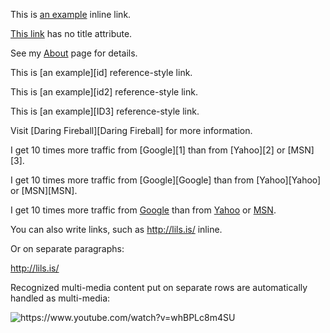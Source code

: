 ﻿This is [an example](http://example.com/ "Title") inline link\.

[This link](http://example.net/) has no title attribute\.

See my [About](/about/) page for details\.

This is [an example][id] reference\-style link\.

This is [an example][id2] reference\-style link\.

This is [an example][ID3] reference\-style link\.

Visit [Daring Fireball][Daring Fireball] for more information\.

I get 10 times more traffic from [Google][1] than from [Yahoo][2] or [MSN][3]\.

I get 10 times more traffic from [Google][Google] than from [Yahoo][Yahoo] or [MSN][MSN]\.

I get 10 times more traffic from [Google](http://google.com/ "Google") than from [Yahoo](http://search.yahoo.com/ "Yahoo Search") or [MSN](http://search.msn.com/ "MSN Search")\.

You can also write links, such as <http://lils.is/> inline\.

Or on separate paragraphs\:

<http://lils.is/>

Recognized multi\-media content put on separate rows are automatically handled as multi\-media\:

![https\://www\.youtube\.com/watch?v\=whBPLc8m4SU](https://www.youtube.com/watch?v=whBPLc8m4SU)

